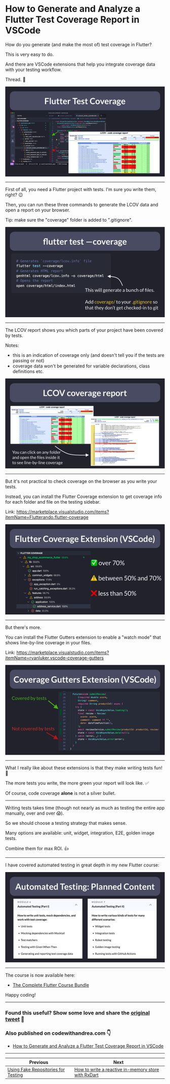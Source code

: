 # How to Generate and Analyze a Flutter Test Coverage Report in VSCode

How do you generate (and make the most of) test coverage in Flutter?

This is very easy to do.

And there are VSCode extensions that help you integrate coverage data with your testing workflow.

Thread. 🧵

![](042.1-test-coverage.png)

---


First of all, you need a Flutter project with tests. I'm sure you write them, right? 😉

Then, you can run these three commands to generate the LCOV data and open a report on your browser.

Tip: make sure the "coverage" folder is added to ".gitignore".

![](042.2-commands.png)

---


The LCOV report shows you which parts of your project have been covered by tests.

Notes:
- this is an indication of coverage only (and doesn't tell you if the tests are passing or not)
- coverage data won't be generated for variable declarations, class definitions etc.

![](042.3-browser.png)

---

But it's not practical to check coverage on the browser as you write your tests.

Instead, you can install the Flutter Coverage extension to get coverage info for each folder and file on the testing sidebar.

Link: https://marketplace.visualstudio.com/items?itemName=Flutterando.flutter-coverage

![](042.4-thresholds.png)

---

But there's more.

You can install the Flutter Gutters extension to enable a "watch mode" that shows line-by-line coverage in your files.

Link: https://marketplace.visualstudio.com/items?itemName=ryanluker.vscode-coverage-gutters

![](042.5-coverage-gutters.png)

---

What I really like about these extensions is that they make writing tests fun! 🥰

The more tests you write, the more green your report will look like. ✅

Of course, code coverage **alone** is not a silver bullet.

---

Writing tests takes time (though not nearly as much as testing the entire app manually, over and over 😱).

So we should choose a testing strategy that makes sense.

Many options are available: unit, widget, integration, E2E, golden image tests.

Combine them for max ROI. 👍

----

I have covered automated testing in great depth in my new Flutter course:

![](042.6-planned-test-content.png)

---

The course is now available here:

- [The Complete Flutter Course Bundle](https://codewithandrea.com/courses/complete-flutter-bundle/)

Happy coding!

---

### Found this useful? Show some love and share the [original tweet](https://twitter.com/biz84/status/1510980344434016258) 🙏

### Also published on codewithandrea.com 👇

- [How to Generate and Analyze a Flutter Test Coverage Report in VSCode](https://codewithandrea.com/articles/flutter-test-coverage/)


---

| Previous | Next |
| -------- | ---- |
| [Using Fake Repositories for Testing](../0041-using-fake-repositories-for-testing/index.md) | [How to write a reactive in-memory store with RxDart](../0043-how-to-write-a-reactive-in-memory-store-with-rxdart/index.md) |